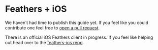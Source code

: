 # Feathers + iOS

We haven't had time to publish this guide yet. If you feel like you could contribute one feel free to [open a pull request](https://github.com/feathersjs/feathers-docs/edit/master/guides/ios.md).

There is an official iOS Feathers client in progress. If you feel like helping out head over to the [feathers-ios repo](https://github.com/feathersjs/feathers-ios).